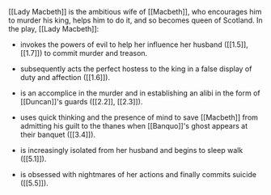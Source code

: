 [[Lady Macbeth]] is the ambitious wife of [[Macbeth]], who encourages him to murder his king, helps him to do it, and so becomes queen of Scotland. In the play, [[Lady Macbeth]]:

- invokes the powers of evil to help her influence her husband ([[1.5]], [[1.7]]) to commit murder and treason.

- subsequently acts the perfect hostess to the king in a false display of duty and affection ([[1.6]]).

- is an accomplice in the murder and in establishing an alibi in the form of [[Duncan]]'s guards ([[2.2]], [[2.3]]).

- uses quick thinking and the presence of mind to save [[Macbeth]] from admitting his guilt to the thanes when [[Banquo]]'s ghost appears at their banquet ([[3.4]]).

- is increasingly isolated from her husband and begins to sleep walk ([[5.1]]).

- is obsessed with nightmares of her actions and finally commits suicide ([[5.5]]).
